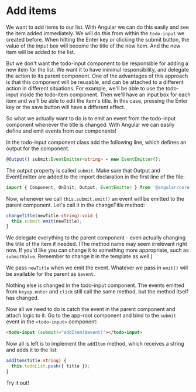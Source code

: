 # Add items

We want to add items to our list. With Angular we can do this easily and see the item added immediately. We will do this from within the `todo-input` we created before. When hitting the Enter key or clicking the submit button, the value of the input box will become the title of the new item. And the new item will be added to the list.

But we don't want the todo-input component to be responsible for adding a new item for the list. We want it to have minimal responsibility, and delegate the action to its parent component. One of the advantages of this approach is that this component will be reusable, and can be attached to a different action in different situations. For example, we'll be able to use the todo-input inside the todo-item component. Then we'll have an input box for each item and we'll be able to edit the item's title. In this case, pressing the Enter key or the save button will have a different effect.

So what we actually want to do is to emit an event from the todo-input component whenever the title is changed. With Angular we can easily define and emit events from our components!

In the todo-input component class add the following line, which defines an output for the component.

```ts
@Output() submit:EventEmitter<string> = new EventEmitter();
```

The output property is called `submit`. Make sure that Output and EventEmitter are added to the import declaration in the first line of the file: 

```ts
import { Component, OnInit, Output, EventEmitter } from '@angular/core';
```

Now, whenever we call `this.submit.emit()` an event will be emitted to the parent component. Let's call it in the changeTitle method:

```ts
changeTitle(newTitle:string):void {
  this.submit.emit(newTitle);
}
```

We delegate everything to the parent component - even actually changing the title of the item if needed. \(The method name may seem irrelevant right now. If you'd like you can change it to something more appropriate, such as `submitValue`. Remember to change it in the template as well.\)

We pass `newTitle` when we emit the event. Whatever we pass in `emit()` will be available for the parent as `$event`.

Nothing else is changed in the todo-input component. The events emitted from `keyup.enter` and `click` still call the same method, but the method itself has changed.

Now all we need to do is catch the event in the parent component and attach logic to it. Go to the app-root component and bind to the `submit` event in the `<todo-input>` component:

```html
<todo-input (submit)="addItem($event)"></todo-input>
```

Now all is left is to implement the `addItem` method, which receives a string and adds it to the list:

```ts
addItem(title:string) {    
  this.todoList.push({ title });
}
```

Try it out!

